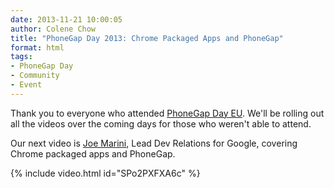 ```yaml
---
date: 2013-11-21 10:00:05
author: Colene Chow
title: "PhoneGap Day 2013: Chrome Packaged Apps and PhoneGap"
format: html
tags:
- PhoneGap Day
- Community
- Event
---
```


Thank you to everyone who attended [PhoneGap Day EU](http://pgday.phonegap.com/eu2013). We'll be rolling out all the videos over the coming days for those who weren't able to attend.

Our next video is [Joe Marini](http://twitter.com/joemarini), Lead Dev Relations for Google, covering Chrome packaged apps and PhoneGap.

{% include video.html id="SPo2PXFXA6c" %}
